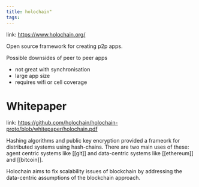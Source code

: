 ```yaml
---
title: holochain"
tags: 
---
```


link: https://www.holochain.org/

Open source framework for creating p2p apps.

Possible downsides of peer to peer apps
- not great with synchronisation
- large app size
- requires wifi or cell coverage


# Whitepaper

link: https://github.com/holochain/holochain-proto/blob/whitepaper/holochain.pdf

Hashing algorithms and public key encryption provided a frameork for distributed systems using hash-chains. There are two main uses of these: agent centric systems like [[git]] and data-centric systems like [[ethereum]] and [[bitcoin]].

Holochain aims to fix scalability issues of blockchain by addressing the data-centric assumptions of the blockchain approach. 

